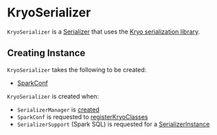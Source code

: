 # KryoSerializer

`KryoSerializer` is a [Serializer](Serializer.md) that uses the [Kryo serialization library](https://github.com/EsotericSoftware/kryo).

## Creating Instance

`KryoSerializer` takes the following to be created:

* <span id="conf"> [SparkConf](../SparkConf.md)

`KryoSerializer` is created when:

* `SerializerManager` is [created](SerializerManager.md#kryoSerializer)
* `SparkConf` is requested to [registerKryoClasses](../SparkConf.md#registerKryoClasses)
* `SerializerSupport` (Spark SQL) is requested for a [SerializerInstance](SerializerInstance.md)

